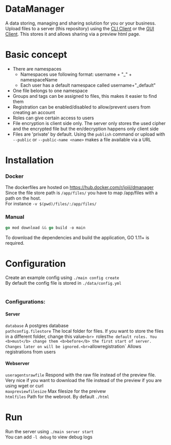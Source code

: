 # DataManager
A data storing, managing and sharing solution for you or your business. Upload files to a server (this repository) using the [CLI Client](https://github.com/Yukaru-san/DataManager_Client) or the [GUI Client](https://github.com/DataManager-Go/DataManagerGUI). This stores it and allows sharing via a preview html page.

# Basic concept
- There are namespaces
  - Namespaces use following format: username + "_" + namespaceName
  - Each user has a default namespace called username+"_default"
- One file belongs to one namespace
- Groups and tags can be assigned to files, this makes it easier to find them
- Registration can be enabled/disabled to allow/prevent users from creating an account
- Roles can give certain access to users
- File encryption is client side only. The server only stores the used cipher and the encrypted file but the en/decryption happens only client side
- Files are 'private' by default. Using the `publish` command or upload with `--public` or `--public-name <name>` makes a file available via a URL
  
# Installation

### Docker
The dockerfiles are hosted on https://hub.docker.com/r/jojii/dmanager
Since the file store path is `/app/files/` you have to map /app/files with a path on the host.<br>For instance `-v $(pwd)/files/:/app/files/`

### Manual
```go
go mod download && go build -o main
```

To download the dependencies and build the application, GO 1.11+ is required.

# Configuration
Create an example config using `./main config create`<br>
By default the config file is stored in `./data/config.yml`<br><br>

### Configurations:
#### Server
`database` A postgres database<br>
`pathconfig.filestore` The local folder for files. If you want to store the files in a different folder, change this value`<br>
`roles` The default roles. You <b>must</b> change them <b>before</b> the first start of server. Changes later on will be ignored.<br>
`allowregistration` Allows registrations from users<br>

#### Webserver
`useragentsrawfile` Respond with the raw file instead of the preview file. Very nice if you want to download the file instead of the preview if you are using wget or curl<br>
`maxpreviewfilesize` Max filesize for the preivew<br>
`htmlfiles` Path for the webroot. By default `./html`<br>

# Run
Run the server using `./main server start`<br>
You can add `-l debug` to view debug logs
